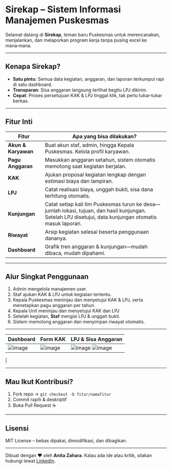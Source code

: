 # Sirekap – Sistem Informasi Manajemen Puskesmas

Selamat datang di **Sirekap**, teman baru Puskesmas untuk merencanakan, menjalankan, dan melaporkan program kerja tanpa pusing excel ke mana‑mana.

---

## Kenapa Sirekap?

* **Satu pintu**: Semua data kegiatan, anggaran, dan laporan terkumpul rapi di satu dashboard.
* **Transparan**: Sisa anggaran langsung terlihat begitu LPJ dikirim.
* **Cepat**: Proses persetujuan KAK & LPJ tinggal klik, tak perlu tukar‑tukar berkas.

---

## Fitur Inti

| Fitur               | Apa yang bisa dilakukan?                                                                                                                                               |
| ------------------- | ---------------------------------------------------------------------------                                                                                            |
| **Akun & Karyawan** | Buat akun staf, admin, hingga Kepala Puskesmas. Kelola profil karyawan.                                                                                                |
| **Pagu Anggaran**   | Masukkan anggaran setahun, sistem otomatis memotong saat kegiatan berjalan.                                                                                            |
| **KAK**             | Ajukan proposal kegiatan lengkap dengan estimasi biaya dan lampiran.                                                                                                   |
| **LPJ**             | Catat realisasi biaya, unggah bukti, sisa dana terhitung otomatis.                                                                                                     |
| **Kunjungan**       | Catat setiap kali tim Puskesmas turun ke desa—jumlah lokasi, tujuan, dan hasil kunjungan. Setelah LPJ disetujui, data kunjungan otomatis masuk laporan.                |
| **Riwayat**         | Arsip kegiatan selesai beserta penggunaan dananya.                                                                                                                     |
| **Dashboard**       | Grafik tren anggaran & kunjungan—mudah dibaca, mudah dipahami.                                                                                                         |

---

## Alur Singkat Penggunaan

1. Admin mengelola manajemen user.
2. Staf ajukan KAK & LPJ untuk kegiatan tertentu.
3. Kepala Puskesmas meninjau dan menyetujui KAK & LPJ, serta menetapkan pagu anggaran per tahun.
4. Kepala Unit meninjau dan menyetujui KAK dan LPJ
5. Setelah kegiatan, **Staf** mengisi LPJ & unggah bukti.
6. Sistem memotong anggaran dan menyimpan riwayat otomatis.

---

| Dashboard                       | Form KAK                      | LPJ & Sisa Anggaran      |
| ------------------------------- | ----------------------------- | ------------------------ |
| ![image](https://github.com/user-attachments/assets/8009c40c-204a-4615-80e1-1505c0ea67f5)| ![image](https://github.com/user-attachments/assets/3784a17b-5393-4786-b90b-6d240268020d)| ![image](https://github.com/user-attachments/assets/00b78b25-556f-4f56-b8c7-157f8788f782) ![image](https://github.com/user-attachments/assets/18f4224d-10e5-48b4-b244-008e0b604618)

|


---

## Mau Ikut Kontribusi?

1. Fork repo → `git checkout -b fitur/namafitur`
2. Commit rapih & deskriptif
3. Buka Pull Request ☕️

---

## Lisensi

MIT License – bebas dipakai, dimodifikasi, dan dibagikan.

---

Dibuat dengan ❤ oleh **Anita Zahara**. Kalau ada ide atau kritik, silakan hubungi lewat [LinkedIn](https://www.linkedin.com/in/anitazaharaa/).

